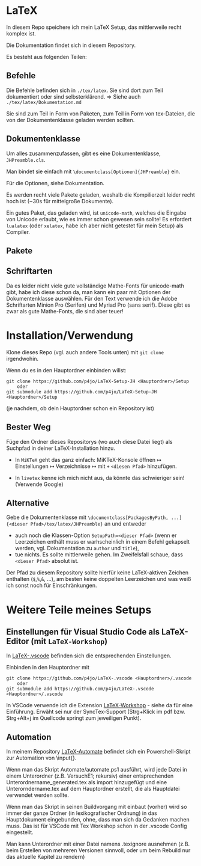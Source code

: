 # LaTeX

In diesem Repo speichere ich mein LaTeX Setup, das mittlerweile recht komplex ist. 

Die Dokumentation findet sich in diesem Repository.

Es besteht aus folgenden Teilen:

 
## Befehle
Die Befehle befinden sich in `./tex/latex`. Sie sind dort zum Teil dokumentiert oder sind selbsterklärend.
=> Siehe auch `./tex/latex/Dokumentation.md`


Sie sind zum Teil in Form von Paketen, zum Teil in Form von tex-Dateien, die von der Dokumentenklasse geladen werden sollten.



## Dokumentenklasse
Um alles zusammenzufassen, gibt es eine Dokumentenklasse, `JHPreamble.cls`. 

Man bindet sie einfach mit `\documentclass[Optionen]{JHPreamble}` ein.

Für die Optionen, siehe Dokumentation.

Es werden recht viele Pakete geladen, weshalb die Kompilierzeit leider recht hoch ist (~30s für mittelgroße Dokumente).

Ein gutes Paket, das geladen wird, ist `unicode-math`, welches die Eingabe von Unicode erlaubt, wie es immer schon gewesen sein sollte! Es erfordert `lualatex` (oder `xelatex`, habe ich aber nicht getestet für mein Setup) als Compiler.

## Pakete


## Schriftarten
Da es leider nicht viele gute vollständige Mathe-Fonts für unicode-math gibt, habe ich diese schon da, man kann ein paar mit Optionen der Dokumentenklasse auswählen. 
Für den Text verwende ich die Adobe Schriftarten Minion Pro (Serifen) und Myriad Pro (sans serif). Diese gibt es zwar als gute Mathe-Fonts, die sind aber teuer!

# Installation/Verwendung

Klone dieses Repo (vgl. auch andere Tools unten) mit `git clone` irgendwohin.

Wenn du es in den Hauptordner einbinden willst:
```
git clone https://github.com/p4jo/LaTeX-Setup-JH <Hauptordner>/Setup
    oder
git submodule add https://github.com/p4jo/LaTeX-Setup-JH <Hauptordner>/Setup
```
(je nachdem, ob dein Hauptordner schon ein Repository ist)

## Bester Weg

Füge den Ordner dieses Repositorys (wo auch diese Datei liegt) als Suchpfad in deiner LaTeX-Installation hinzu.

* In `MiKTeX` geht das ganz einfach: MiKTeX-Konsole öffnen ↦ Einstellungen ↦ Verzeichnisse ↦ mit `+` `<diesen Pfad>` hinzufügen. 

* In `livetex` kenne ich mich nicht aus, da könnte das schwieriger sein! (Verwende Google)

## Alternative
Gebe die Dokumentenklasse mit `\documentclass[PackagesByPath, ...]{<dieser Pfad>/tex/latex/JHPreamble}` an und entweder 
* auch noch die Klassen-Option `SetupPath=<dieser Pfad>` (wenn er Leerzeichen enthält muss er warhscheinlich in einem Befehl gekapselt werden, vgl. Dokumentation zu `author` und `title`),
* tue nichts. Es sollte mittlerweile gehen. Im Zweifelsfall schaue, dass `<dieser Pfad>` absolut ist.

Der Pfad zu diesem Repository sollte hierfür keine LaTeX-aktiven Zeichen enthalten (`$`,`%`,`&`, ...), am besten keine doppelten Leerzeichen und was weiß ich sonst noch für Einschränkungen. 

# Weitere Teile meines Setups

## Einstellungen für Visual Studio Code als LaTeX-Editor (mit `LaTeX-Workshop`)

In [LaTeX-.vscode](https://github.com/p4jo/LaTeX-.vscode) befinden sich die entsprechenden Einstellungen. 

Einbinden in den Hauptordner mit 
```
git clone https://github.com/p4jo/LaTeX-.vscode <Hauptordner>/.vscode
    oder
git submodule add https://github.com/p4jo/LaTeX-.vscode <Hauptordner>/.vscode
```

In VSCode verwende ich die Extension [LaTeX-Workshop](https://github.com/James-Yu/LaTeX-Workshop) - siehe da für eine Einführung. Erwäht sei nur der SyncTex-Support (Strg+Klick im pdf bzw. Strg+Alt+j im Quellcode springt zum jeweiligen Punkt).
 
## Automation
In meinem Repository [LaTeX-Automate](https://github.com/p4jo/LaTeX-Automate.git) befindet sich ein Powershell-Skript zur Automation von \input{}.

Wenn man das Skript Automate/automate.ps1 ausführt, wird jede Datei in einem Unterordner (z.B. VersuchE1; rekursiv) einer entsprechenden Unterordnername_generated.tex als import hinzugefügt und eine Unterorndername.tex auf dem Hauptordner erstellt, die als Hauptdatei verwendet werden sollte. 

Wenn man das Skript in seinen Buildvorgang mit einbaut (vorher) wird so immer der ganze Ordner (in lexikografischer Ordnung) in das Hauptdokument eingebunden, ohne, dass man sich da Gedanken machen muss. Das ist für VSCode mit Tex Workshop schon in der .vscode Config eingestellt.

Man kann Unterordner mit einer Datei namens .texignore ausnehmen (z.B. beim Erstellen von mehreren Versionen sinnvoll, oder um beim Rebuild nur das aktuelle Kapitel zu rendern)

